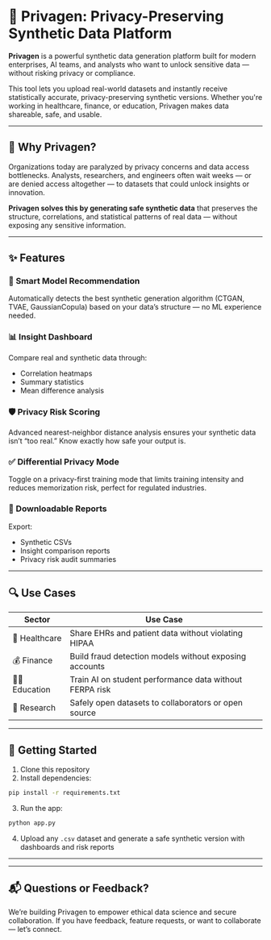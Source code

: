 
# 🚀 Privagen: Privacy-Preserving Synthetic Data Platform

**Privagen** is a powerful synthetic data generation platform built for modern enterprises, AI teams, and analysts who want to unlock sensitive data — without risking privacy or compliance.

This tool lets you upload real-world datasets and instantly receive statistically accurate, privacy-preserving synthetic versions. Whether you're working in healthcare, finance, or education, Privagen makes data shareable, safe, and usable.

---

## 🧠 Why Privagen?

Organizations today are paralyzed by privacy concerns and data access bottlenecks. Analysts, researchers, and engineers often wait weeks — or are denied access altogether — to datasets that could unlock insights or innovation.

**Privagen solves this by generating safe synthetic data** that preserves the structure, correlations, and statistical patterns of real data — without exposing any sensitive information.

---

## ✨ Features

### 🔁 Smart Model Recommendation
Automatically detects the best synthetic generation algorithm (CTGAN, TVAE, GaussianCopula) based on your data’s structure — no ML experience needed.

### 📊 Insight Dashboard
Compare real and synthetic data through:
- Correlation heatmaps
- Summary statistics
- Mean difference analysis

### 🛡 Privacy Risk Scoring
Advanced nearest-neighbor distance analysis ensures your synthetic data isn’t “too real.” Know exactly how safe your output is.

### ✅ Differential Privacy Mode
Toggle on a privacy-first training mode that limits training intensity and reduces memorization risk, perfect for regulated industries.

### 📁 Downloadable Reports
Export:
- Synthetic CSVs
- Insight comparison reports
- Privacy risk audit summaries

---

## 🔍 Use Cases

| Sector         | Use Case                                                |
|----------------|---------------------------------------------------------|
| 🏥 Healthcare   | Share EHRs and patient data without violating HIPAA     |
| 💰 Finance      | Build fraud detection models without exposing accounts  |
| 🧑‍🎓 Education   | Train AI on student performance data without FERPA risk |
| 🧪 Research      | Safely open datasets to collaborators or open source   |

---

## 🚀 Getting Started

1. Clone this repository
2. Install dependencies:  
```bash
pip install -r requirements.txt
```
3. Run the app:  
```bash
python app.py
```
4. Upload any `.csv` dataset and generate a safe synthetic version with dashboards and risk reports

---


---

## 📬 Questions or Feedback?

We’re building Privagen to empower ethical data science and secure collaboration. If you have feedback, feature requests, or want to collaborate — let’s connect.

